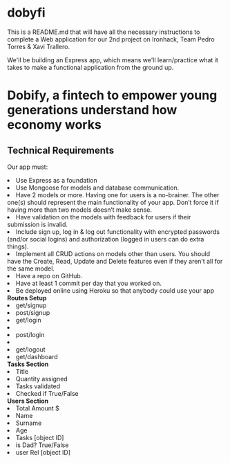 # dobyfi

This is a README.md that will have all the necessary instructions to complete a Web application for our 2nd project on Ironhack, Team Pedro Torres & Xavi Trallero. 

We'll be building an Express app, which means we'll learn/practice what it takes to make a functional application from the ground up.

<h1> Dobify, a fintech to empower young generations understand how economy works</h1>

<h2><b>Technical Requirements</b></h1>

Our app must:
<li>Use Express as a foundation</li>
<li>Use Mongoose for models and database communication.
<li>Have 2 models or more. Having one for users is a no-brainer. The other one(s) should represent the main functionality of your app. Don’t force it if having more than two models doesn’t make sense.
<li>Have validation on the models with feedback for users if their submission is invalid.
<li>Include sign up, log in & log out functionality with encrypted passwords (and/or social logins) and authorization (logged in users can do extra things).
<li>Implement all CRUD actions on models other than users. You should have the Create, Read, Update and Delete features even if they aren’t all for the same model.
<li>Have a repo on GitHub.
<li>Have at least 1 commit per day that you worked on.
<li>Be deployed online using Heroku so that anybody could use your app</li>
<div>
</div>
<b>Routes Setup</b>

<li>get/signup</li>
<li>post/signup</li>
<li>get/login<li>
<li>post/login<li>
<li>get/logout</li>
<li>get/dashboard</li>
<div>
</div>
<b>Tasks Section</b>

<li>Title</li>
<li>Quantity assigned</li>
<li>Tasks validated</li>
<li>Checked if True/False</li>

<div>
</div>
<b>Users Section</b>

<li>Total Amount $</li>
<li>Name</li>
<li>Surname</li>
<li>Age</li>
<li>Tasks [object ID]</li>
<li>is Dad? True/False</li>
<li>user Rel [object ID]</li>

